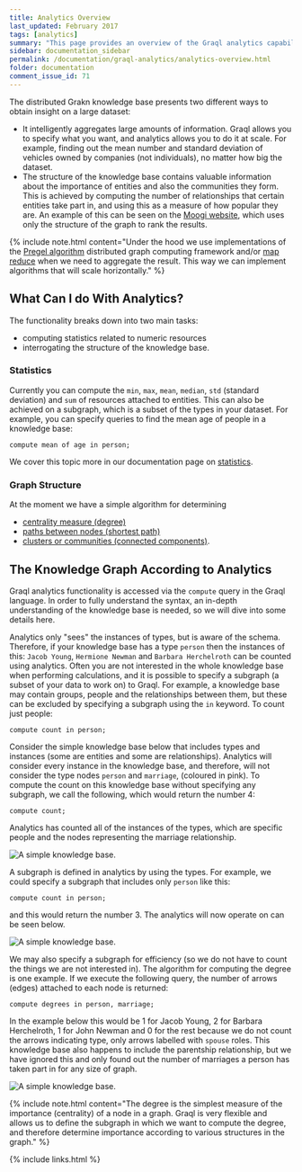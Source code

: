 ```yaml
---
title: Analytics Overview
last_updated: February 2017
tags: [analytics]
summary: "This page provides an overview of the Graql analytics capabilities."
sidebar: documentation_sidebar
permalink: /documentation/graql-analytics/analytics-overview.html
folder: documentation
comment_issue_id: 71
---
```


The distributed Grakn knowledge base presents two different ways to obtain insight on a large dataset:   
 
 *   It intelligently aggregates large amounts of information. Graql allows you to specify what you want, and analytics allows you to do it at scale. For example, finding out the mean number and standard deviation of vehicles owned by companies (not individuals), no matter how big the dataset.
 *  The structure of the knowledge base contains valuable information about the importance of entities and also the communities they form. This is achieved by computing the number of relationships that certain entities take part in, and using this as a measure of how popular they are. An example of this can be seen on the [Moogi website](https://moogi.co), which uses only the structure of the graph to rank the results. 

{% include note.html content="Under the hood we use implementations of the [Pregel algorithm](https://www.quora.com/What-are-the-main-concepts-behind-Googles-Pregel) distributed graph computing
framework and/or [map reduce](https://en.wikipedia.org/wiki/MapReduce) when we need to aggregate the result. This way we can implement algorithms that will scale horizontally." %}

## What Can I do With Analytics?

The functionality breaks down into two main tasks: 

*  computing statistics related to numeric resources 
*  interrogating the structure of the knowledge base.

### Statistics

Currently you can compute the `min`, `max`, `mean`, `median`, `std` (standard deviation) and `sum` of resources attached to entities. This
can also be achieved on a subgraph, which is a subset of the types in your dataset. For example, you can specify queries to find the mean age of people in a knowledge base:

```graql
compute mean of age in person;
```

We cover this topic more in our documentation page on [statistics](./analytics-statistics.html).

### Graph Structure

At the moment we have a simple algorithm for determining 

* [centrality measure (degree)](./analytics-degrees.html)
* [paths between nodes (shortest path)](./analytics-shortest-path.html) 
* [clusters or communities (connected components)](./analytics-connected-components.html). 

## The Knowledge Graph According to Analytics

Graql analytics functionality is accessed via the `compute` query in the Graql language. In order to fully understand the
syntax, an in-depth understanding of the knowledge base is needed, so we will dive into some details here.

Analytics only "sees" the instances of types, but is aware of the schema. Therefore, if your knowledge base has a type `person`
then the instances of this: `Jacob Young`, `Hermione Newman` and `Barbara Herchelroth` can be counted using analytics.
Often you are not interested in the whole knowledge base when performing calculations, and it is possible to specify a subgraph (a subset of your data to work on) to Graql.
For example, a knowledge base may contain groups, people and the relationships between them, but these can be excluded by specifying a subgraph using the `in` keyword.
To count just people:

```graql
compute count in person;
```

Consider the simple knowledge base below that includes types and instances (some are entities and some are relationships).
Analytics will consider every instance in the knowledge base, and therefore, will not consider the type nodes `person` and `marriage`, (coloured in pink).
To compute the count on this knowledge base without specifying any subgraph, we call the following, which would return the number 4:

```graql
compute count;
``` 

Analytics has counted all of the instances of the types, which are specific people and the nodes representing
the marriage relationship.

![A simple knowledge base.](/images/analytics_sub_Graph.png)

A subgraph is defined in analytics by using the types. For example, we could specify a subgraph that includes only
`person` like this:

```graql
compute count in person;
```

and this would return the number 3.
The analytics will now operate on can be seen below.

![A simple knowledge base.](/images/analytics_another_sub_Graph.png)


We may also specify a subgraph for efficiency (so we do not have to count the things we are not interested in).
The algorithm for computing the degree is one example.
If we execute the following query, the number of arrows (edges) attached to each node is returned:

```graql
compute degrees in person, marriage;
```

In the example below this would be 1 for Jacob Young, 2 for Barbara Herchelroth, 1 for John Newman and 0 for the rest because we do not count the arrows indicating type, only arrows labelled with `spouse` roles.
This knowledge base also happens to include the parentship relationship, but we have ignored this and only found out the number of marriages a person has taken part in for any size of graph.

![A simple knowledge base.](/images/analytics_degree_sub_Graph.png)

{% include note.html content="The degree is the simplest measure of the importance (centrality) of a node in a graph.
Graql is very flexible and allows us to define the subgraph in which we want to compute the degree, and therefore determine
importance according to various structures in the graph." %}

{% include links.html %}
